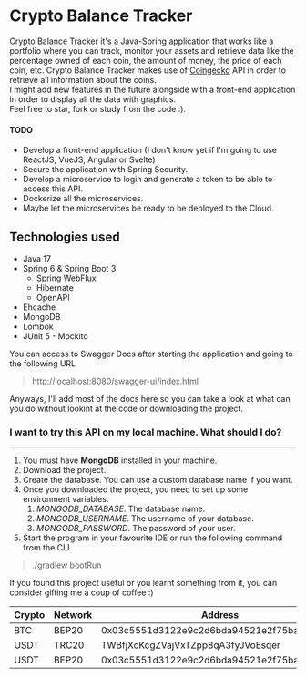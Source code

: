 # Crypto Balance Tracker

Crypto Balance Tracker it's a Java-Spring application that works like a portfolio where you can track, monitor your assets and retrieve data like the percentage owned of each coin, the amount of money, the price of each coin, etc.
Crypto Balance Tracker makes use of [Coingecko](https://www.coingecko.com/) API in order to retrieve all information about the coins.
<br>
I might add new features in the future alongside with a front-end application in order to display all the data with graphics.
<br>
Feel free to star, fork or study from the code :).

#### TODO
- Develop a front-end application (I don't know yet if I'm going to use ReactJS, VueJS, Angular or Svelte)
- Secure the application with Spring Security.
- Develop a microservice to login and generate a token to be able to access this API.
- Dockerize all the microservices.
- Maybe let the microservices be ready to be deployed to the Cloud.

## Technologies used
- Java 17
- Spring 6 & Spring Boot 3
  - Spring WebFlux
  - Hibernate
  - OpenAPI
- Ehcache
- MongoDB
- Lombok
- JUnit 5 - Mockito

You can access to Swagger Docs after starting the application and going to the following URL
> http://localhost:8080/swagger-ui/index.html

Anyways, I'll add most of the docs here so you can take a look at what can you do without lookint at the code or downloading the project.

### I want to try this API on my local machine. What should I do?

---

1. You must have **MongoDB** installed in your machine.
2. Download the project.
3. Create the database. You can use a custom database name if you want.
4. Once you downloaded the project, you need to set up some environment variables.
   1. _MONGODB_DATABASE_. The database name. 
   2. _MONGODB_USERNAME_. The username of your database.
   3. _MONGODB_PASSWORD_. The password of your user.
5. Start the program in your favourite IDE or run the following command from the CLI.
>./gradlew bootRun

If you found this project useful or you learnt something from it, you can consider gifting me a coup of coffee :)

| Crypto | Network | Address                                    |
|--------|---------|--------------------------------------------|
| BTC    | BEP20   | 0x03c5551d3122e9c2d6bda94521e2f75bab74de21 |
| USDT   | TRC20   | TWBfjXcKcgZVajVxTZpp8qA3fyJVoEsqer         |
| USDT   | BEP20   | 0x03c5551d3122e9c2d6bda94521e2f75bab74de21 |
